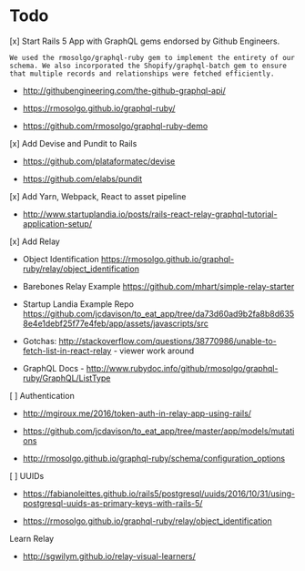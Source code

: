 Todo
====

[x] Start Rails 5 App with GraphQL gems endorsed by Github Engineers.

```
We used the rmosolgo/graphql-ruby gem to implement the entirety of our schema. We also incorporated the Shopify/graphql-batch gem to ensure that multiple records and relationships were fetched efficiently.
```

* http://githubengineering.com/the-github-graphql-api/

* https://rmosolgo.github.io/graphql-ruby/

* https://github.com/rmosolgo/graphql-ruby-demo

[x] Add Devise and Pundit to Rails

* https://github.com/plataformatec/devise

* https://github.com/elabs/pundit

[x] Add Yarn, Webpack, React to asset pipeline

* http://www.startuplandia.io/posts/rails-react-relay-graphql-tutorial-application-setup/

[x] Add Relay

 * Object Identification  https://rmosolgo.github.io/graphql-ruby/relay/object_identification

 * Barebones Relay Example https://github.com/mhart/simple-relay-starter

 * Startup Landia Example Repo https://github.com/jcdavison/to_eat_app/tree/da73d60ad9b2fa8b8d6358e4e1debf25f77e4feb/app/assets/javascripts/src

 * Gotchas: http://stackoverflow.com/questions/38770986/unable-to-fetch-list-in-react-relay - viewer work around

* GraphQL Docs - http://www.rubydoc.info/github/rmosolgo/graphql-ruby/GraphQL/ListType


[ ] Authentication

  * http://mgiroux.me/2016/token-auth-in-relay-app-using-rails/

 * https://github.com/jcdavison/to_eat_app/tree/master/app/models/mutations

 * http://rmosolgo.github.io/graphql-ruby/schema/configuration_options


[ ] UUIDs

 * https://fabianoleittes.github.io/rails5/postgresql/uuids/2016/10/31/using-postgresql-uuids-as-primary-keys-with-rails-5/

 * https://rmosolgo.github.io/graphql-ruby/relay/object_identification


Learn Relay

* http://sgwilym.github.io/relay-visual-learners/
